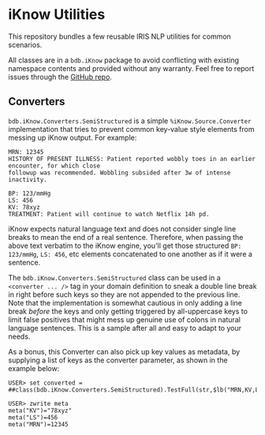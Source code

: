 # iKnow Utilities

This repository bundles a few reusable IRIS NLP utilities for common scenarios. 

All classes are in a `bdb.iKnow` package to avoid conflicting with existing namespace contents and provided without any warranty. Feel free to report issues through the [GitHub repo](https://github.com/bdeboe/isc-iknow-utils/issues).

## Converters

`bdb.iKnow.Converters.SemiStructured` is a simple `%iKnow.Source.Converter` implementation that tries to prevent common key-value style elements from messing up iKnow output. For example:

```text
MRN: 12345
HISTORY OF PRESENT ILLNESS: Patient reported wobbly toes in an earlier encounter, for which close
followup was recommended. Wobbling subsided after 3w of intense inactivity.
  
BP: 123/mmHg
LS: 456
KV: 78xyz
TREATMENT: Patient will continue to watch Netflix 14h pd.
```

iKnow expects natural language text and does not consider single line breaks to mean the end of a real sentence. Therefore, when passing the above text verbatim to the iKnow engine, you'll get those structured `BP: 123/mmHg`, `LS: 456`, etc elements concatenated to one another as if it were a sentence.

The `bdb.iKnow.Converters.SemiStructured` class can be used in a `<converter ... />` tag in your domain definition to sneak a double line break in right before such keys so they are not appended to the previous line. Note that the implementation is somewhat cautious in only adding a line break _before_ the keys and only getting triggered by all-uppercase keys to limit false positives that might mess up genuine use of colons in natural language sentences. This is a sample after all and easy to adapt to your needs.

As a bonus, this Converter can also pick up key values as metadata, by supplying a list of keys as the converter parameter, as shown in the example below:

```ObjectScript
USER> set converted = ##class(bdb.iKnow.Converters.SemiStructured).TestFull(str,$lb("MRN,KV,LS"),.meta)

USER> zwrite meta
meta("KV")="78xyz"
meta("LS")=456
meta("MRN")=12345
```